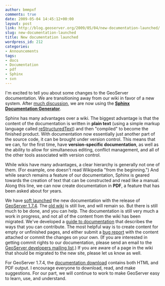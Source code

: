 ```yaml
---
author: bmmpxf
comments: true
date: 2009-05-04 14:45:12+00:00
layout: post
link: http://blog.geoserver.org/2009/05/04/new-documentation-launched/
slug: new-documentation-launched
title: New documentation launched
wordpress_id: 212
categories:
- Announcements
tags:
- docs
- Documentation
- pdf
- Sphinx
- svn
---
```


I'm excited to tell you about some changes to the GeoServer documentation.  We are transitioning away from our wiki in favor of a new system.  After [much discussion](http://geoserver.org/display/GEOS/GSIP+25+-+New+Documentation+Framework), we are now using the [**Sphinx Documentation Generator**](http://sphinx.pocoo.org/).

Sphinx has many advantages over a wiki.  The biggest advantage is that the content of the documentation is written in **plain text** (using a simple markup language called [reStructuredText](http://docutils.sourceforge.net/rst.html)) and then "compiled" to become the finished product.  With documentation now essentially just another part of the source code, it can be brought under version control.  This means that we can, for the first time, have **version-specific documentation**, as well as the ability to allow for simultaneous editing, conflict management, and all of the other tools associated with version control.

While wikis have many advantages, a clear hierarchy is generally not one of them.  (For example, one doesn't read Wikipedia "from the beginning.")  And while search remains a feature of our documentation, Sphinx is geared towards the creation of text that can be constructed and read like a manual.  Along this line, we can now create documentation in **PDF**, a feature that has been asked about for years.

We have [soft launched](http://docs.geoserver.org) the new documentation with the release of [GeoServer 1.7.4](http://geoserver.org/display/GEOS/GeoServer+1.7.4).  The [old wiki](http://geoserver.org/display/GEOSDOC/Documentation) is still live, and will remain so.  But there is still much to be done, and you can help.  The documentation is still very much a work in progress, and not all of the content from the wiki has been migrated.  We've developed a [guide to documentation](http://docs.geoserver.org/1.7.x/docguide/index.html) that describes the ways that you can contribute.  The most helpful way is to create content for empty or unfinished pages, and either submit a [bug report](http://jira.codehaus.org/browse/GEOS) with the content attached or commit the changes on your own.  (If you are interested in getting commit rights to our documentation, please send an email to the [GeoServer developers mailing list](https://lists.sourceforge.net/lists/listinfo/geoserver-devel).)  If you are aware of a page in the wiki that should be migrated to the new site, please let us know as well.

For GeoServer 1.7.4, the [documentation download](http://downloads.sourceforge.net/geoserver/geoserver-1.7.4-doc.zip) contains both HTML and PDF output.  I encourage everyone to download, read, and make suggestions.  For our part, we will continue to work to make GeoServer easy to learn, use, and understand.
